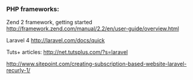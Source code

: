 ### PHP frameworks:

Zend 2 framework, getting started
http://framework.zend.com/manual/2.2/en/user-guide/overview.html

Laravel 4
http://laravel.com/docs/quick

Tuts+ articles:
http://net.tutsplus.com/?s=laravel

http://www.sitepoint.com/creating-subscription-based-website-laravel-recurly-1/
